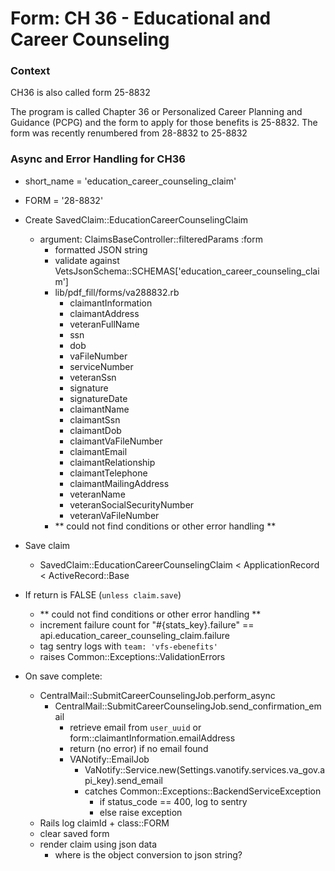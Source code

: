 # Form: CH 36 - Educational and Career Counseling

### Context

CH36 is also called form 25-8832

The program is called Chapter 36 or Personalized Career Planning and Guidance (PCPG) and the form to apply for those benefits is 25-8832. The form was recently renumbered from 28-8832 to 25-8832

### Async and Error Handling for CH36

- short_name = 'education_career_counseling_claim'
- FORM = '28-8832'

- Create SavedClaim::EducationCareerCounselingClaim

  - argument: ClaimsBaseController::filteredParams :form
    - formatted JSON string
    - validate against VetsJsonSchema::SCHEMAS['education_career_counseling_claim']
    - lib/pdf_fill/forms/va288832.rb
      - claimantInformation
      - claimantAddress
      - veteranFullName
      - ssn
      - dob
      - vaFileNumber
      - serviceNumber
      - veteranSsn
      - signature
      - signatureDate
      - claimantName
      - claimantSsn
      - claimantDob
      - claimantVaFileNumber
      - claimantEmail
      - claimantRelationship
      - claimantTelephone
      - claimantMailingAddress
      - veteranName
      - veteranSocialSecurityNumber
      - veteranVaFileNumber
    - ** could not find conditions or other error handling **

- Save claim

  - SavedClaim::EducationCareerCounselingClaim < ApplicationRecord < ActiveRecord::Base

- If return is FALSE (`unless claim.save`)

  - ** could not find conditions or other error handling **
  - increment failure count for "#{stats_key}.failure" == api.education_career_counseling_claim.failure
  - tag sentry logs with `team: 'vfs-ebenefits'`
  - raises Common::Exceptions::ValidationErrors

- On save complete:
  - CentralMail::SubmitCareerCounselingJob.perform_async
    - CentralMail::SubmitCareerCounselingJob.send_confirmation_email
      - retrieve email from `user_uuid` or form::claimantInformation.emailAddress
      - return (no error) if no email found
      - VANotify::EmailJob
        - VaNotify::Service.new(Settings.vanotify.services.va_gov.api_key).send_email
        - catches Common::Exceptions::BackendServiceException
          - if status_code == 400, log to sentry
          - else raise exception
  - Rails log claimId + class::FORM
  - clear saved form
  - render claim using json data
    - where is the object conversion to json string?
